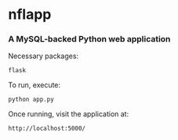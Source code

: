 # nflapp
### A MySQL-backed Python web application
Necessary packages:
```
flask
```
To run, execute:
```
python app.py
```
Once running, visit the application at:
```
http://localhost:5000/
```
